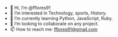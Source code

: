 - 👋 Hi, I’m @fflores91
- 👀 I’m interested in Technology, sports, History.
- 🌱 I’m currently learning Python, JavaScript, Ruby.
- 💞️ I’m looking to collaborate on any project.
- 📫 How to reach me: fflores91@gmail.com

<!---
fflores91/fflores91 is a ✨ special ✨ repository because its `README.md` (this file) appears on your GitHub profile.
You can click the Preview link to take a look at your changes.
--->
